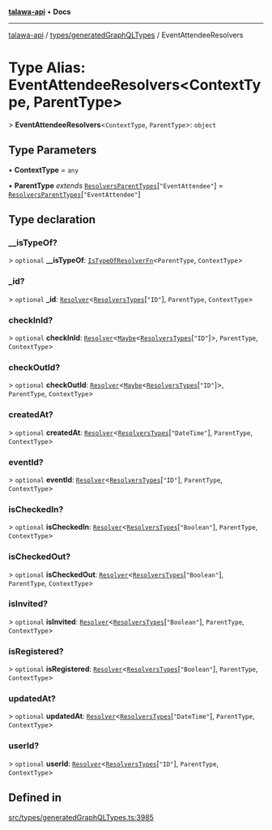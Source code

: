 [**talawa-api**](../../../README.md) • **Docs**

***

[talawa-api](../../../modules.md) / [types/generatedGraphQLTypes](../README.md) / EventAttendeeResolvers

# Type Alias: EventAttendeeResolvers\<ContextType, ParentType\>

\> **EventAttendeeResolvers**\<`ContextType`, `ParentType`\>: `object`

## Type Parameters

• **ContextType** = `any`

• **ParentType** *extends* [`ResolversParentTypes`](ResolversParentTypes.md)\[`"EventAttendee"`\] = [`ResolversParentTypes`](ResolversParentTypes.md)\[`"EventAttendee"`\]

## Type declaration

### \_\_isTypeOf?

\> `optional` **\_\_isTypeOf**: [`IsTypeOfResolverFn`](IsTypeOfResolverFn.md)\<`ParentType`, `ContextType`\>

### \_id?

\> `optional` **\_id**: [`Resolver`](Resolver.md)\<[`ResolversTypes`](ResolversTypes.md)\[`"ID"`\], `ParentType`, `ContextType`\>

### checkInId?

\> `optional` **checkInId**: [`Resolver`](Resolver.md)\<[`Maybe`](Maybe.md)\<[`ResolversTypes`](ResolversTypes.md)\[`"ID"`\]\>, `ParentType`, `ContextType`\>

### checkOutId?

\> `optional` **checkOutId**: [`Resolver`](Resolver.md)\<[`Maybe`](Maybe.md)\<[`ResolversTypes`](ResolversTypes.md)\[`"ID"`\]\>, `ParentType`, `ContextType`\>

### createdAt?

\> `optional` **createdAt**: [`Resolver`](Resolver.md)\<[`ResolversTypes`](ResolversTypes.md)\[`"DateTime"`\], `ParentType`, `ContextType`\>

### eventId?

\> `optional` **eventId**: [`Resolver`](Resolver.md)\<[`ResolversTypes`](ResolversTypes.md)\[`"ID"`\], `ParentType`, `ContextType`\>

### isCheckedIn?

\> `optional` **isCheckedIn**: [`Resolver`](Resolver.md)\<[`ResolversTypes`](ResolversTypes.md)\[`"Boolean"`\], `ParentType`, `ContextType`\>

### isCheckedOut?

\> `optional` **isCheckedOut**: [`Resolver`](Resolver.md)\<[`ResolversTypes`](ResolversTypes.md)\[`"Boolean"`\], `ParentType`, `ContextType`\>

### isInvited?

\> `optional` **isInvited**: [`Resolver`](Resolver.md)\<[`ResolversTypes`](ResolversTypes.md)\[`"Boolean"`\], `ParentType`, `ContextType`\>

### isRegistered?

\> `optional` **isRegistered**: [`Resolver`](Resolver.md)\<[`ResolversTypes`](ResolversTypes.md)\[`"Boolean"`\], `ParentType`, `ContextType`\>

### updatedAt?

\> `optional` **updatedAt**: [`Resolver`](Resolver.md)\<[`ResolversTypes`](ResolversTypes.md)\[`"DateTime"`\], `ParentType`, `ContextType`\>

### userId?

\> `optional` **userId**: [`Resolver`](Resolver.md)\<[`ResolversTypes`](ResolversTypes.md)\[`"ID"`\], `ParentType`, `ContextType`\>

## Defined in

[src/types/generatedGraphQLTypes.ts:3985](https://github.com/PalisadoesFoundation/talawa-api/blob/d0c167bb942c4778fba221c2cdd27665fc7dbf61/src/types/generatedGraphQLTypes.ts#L3985)
